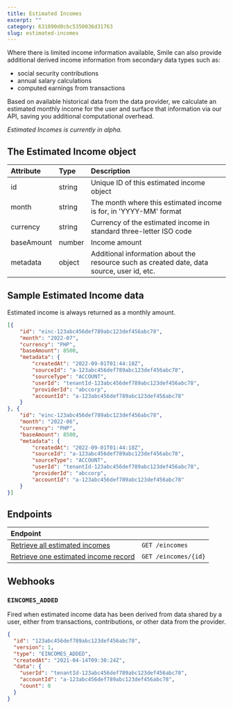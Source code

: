 ```yaml
---
title: Estimated Incomes
excerpt: ""  
category: 631090d0cbc5350036d31763
slug: estimated-incomes
---
```


Where there is limited income information available, Smile can also provide additional derived income information from secondary data types such as:

- social security contributions
- annual salary calculations
- computed earnings from transactions

Based on available historical data from the data provider, we calculate an estimated monthly income for the user and surface that information via our API, saving you additional computational overhead.

_Estimated Incomes is currently in alpha._

## The Estimated Income object

| Attribute  | Type   | Description                                                                                |
| :--------- | :----- | :----------------------------------------------------------------------------------------- |
| id         | string | Unique ID of this estimated income object                                                  |
| month      | string | The month where this estimated income is for, in 'YYYY-MM' format                          |
| currency   | string | Currency of the estimated income in standard three-letter ISO code                         |
| baseAmount | number | Income amount                                                                              |
| metadata   | object | Additional information about the resource such as created date, data source, user id, etc. |

## Sample Estimated Income data

Estimated income is always returned as a monthly amount.

``` json
[{  
    "id": "einc-123abc456def789abc123def456abc78",  
    "month": "2022-07",  
    "currency": "PHP",  
    "baseAmount": 8500,  
    "metadata": {  
        "createdAt": "2022-09-01T01:44:18Z",  
        "sourceId": "a-123abc456def789abc123def456abc78",  
        "sourceType": "ACCOUNT",  
        "userId": "tenantId-123abc456def789abc123def456abc78",  
        "providerId": "abccorp",  
        "accountId": "a-123abc456def789abc123def456abc78"  
    }  
}, {  
    "id": "einc-123abc456def789abc123def456abc78",  
    "month": "2022-06",  
    "currency": "PHP",  
    "baseAmount": 8500,  
    "metadata": {  
        "createdAt": "2022-09-01T01:44:18Z",  
        "sourceId": "a-123abc456def789abc123def456abc78",  
        "sourceType": "ACCOUNT",  
        "userId": "tenantId-123abc456def789abc123def456abc78",  
        "providerId": "abccorp",  
        "accountId": "a-123abc456def789abc123def456abc78"  
    }  
}]
```



## Endpoints

| Endpoint                                                        |                      |
| :-------------------------------------------------------------- | :------------------- |
| [Retrieve all estimated incomes](/reference/list-eincomes)      | `GET /eincomes`      |
| [Retrieve one estimated income record](/reference/get-eincomes) | `GET /eincomes/{id}` |

## Webhooks

### `EINCOMES_ADDED`

Fired when estimated income data has been derived from data shared by a user, either from transactions, contributions, or other data from the provider.

``` json
{
  "id": "123abc456def789abc123def456abc78",
  "version": 1,
  "type": "EINCOMES_ADDED",
  "createdAt": "2021-04-14T09:30:24Z",
  "data": {
    "userId": "tenantId-123abc456def789abc123def456abc78",
    "accountId": "a-123abc456def789abc123def456abc78",
    "count": 0
  }
}
```
